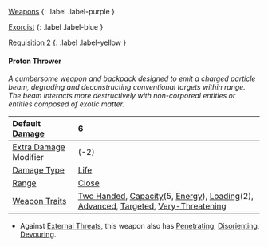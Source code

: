 
[Weapons](Game/Weapons-List)
{: .label .label-purple }

[Exorcist](Game/Blocks/Exorcist)
{: .label .label-blue }

[Requisition 2](Game/Deployment#Requisition)
{: .label .label-yellow }
#### Proton Thrower
*A cumbersome weapon and backpack designed to emit a charged particle beam, degrading and deconstructing conventional targets within range. The beam interacts more destructively with non-corporeal entities or entities composed of exotic matter.*

| Default [Damage](Core/Weapons#Calculating%20Damage)       | 6                                                                                                                                                                                                                                                                                                        |
| :-------------------------------------------------------- | :------------------------------------------------------------------------------------------------------------------------------------------------------------------------------------------------------------------------------------------------------------------------------------------------------- |
| [Extra Damage](Game/Core/Attacks#Extra%20Damage) Modifier | (-2)                                                                                                                                                                                                                                                                                                     |
| [Damage Type](Core/Weapons#Damage%20Type)                 | [Life](Game/Core/Injury#Life)                                                                                                                                                                                                                                                                            |
| [Range](Core/Weapons#Range)                               | [Close](Game/Core/Movement#Close)                                                                                                                                                                                                                                                                        |
| [Weapon Traits](Core/Weapon-Traits)                       | [Two Handed](Game/Core/Blocks/Two-Handed), [Capacity](Game/Core/Blocks/Capacity)(5, [Energy](Game/Munition-Details#Energy)), [Loading](Game/Core/Blocks/Loading)(2), [Advanced](Game/Core/Blocks/Advanced), [Targeted](Game/Core/Blocks/Targeted), [Very-Threatening](Game/Core/Blocks/Very-Threatening) |

* Against [External Threats](Game/Hostile-Groups#External%20Threats), this weapon also has [Penetrating](Game/Core/Blocks/Penetrating), [Disorienting](Game/Core/Blocks/Disorienting), [Devouring](Game/Core/Blocks/Devouring).